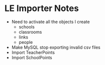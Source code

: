 # LE Importer Notes

- Need to activate all the objects I create
  - schools
  - classrooms
  - links
  - people
- Make MySQL stop exporting invalid csv files
- Import TeacherPoints
- Import SchoolPoints
